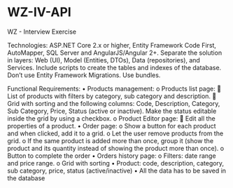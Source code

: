 # WZ-IV-API
WZ - Interview Exercise

Technologies: ASP.NET Core 2.x or higher, Entity Framework Code First, AutoMapper, SQL Server and AngularJS/Angular 2+.
Separate the solution in layers: Web (UI), Model (Entities, DTOs), Data (repositories), and Services.
Include scripts to create the tables and indexes of the database. Don’t use Entity Framework Migrations.
Use bundles.

Functional Requirements:
•	Products management: 
  o	Products list page: 
    	List of products with filters by category, sub category and description.
    	Grid with sorting and the following columns: Code, Description, Category, Sub Category, Price, Status (active or inactive). Make the status editable inside the grid by using a checkbox.
  o	Product Editor page:
    	Edit all the properties of a product.
•	Order page:
  o	Show a button for each product and when clicked, add it to a grid.
  o	Let the user remove products from the grid.
  o	If the same product is added more than once, group it (show the product and its quantity instead of showing the product more than once).
  o	Button to complete the order
•	Orders history page:
  o	Filters: date range and price range.
  o	Grid with sorting
•	Product: code, description, category, sub category, price, status (active/inactive)
•	All the data has to be saved in the database
